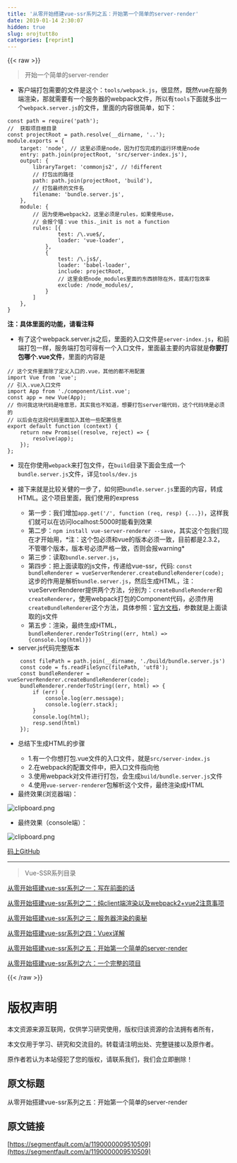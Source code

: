 ```yaml
---
title: '从零开始搭建vue-ssr系列之五：开始第一个简单的server-render' 
date: 2019-01-14 2:30:07
hidden: true
slug: orojtutt8o
categories: [reprint]
---
```


{{< raw >}}

                    
<blockquote>开始一个简单的server-render</blockquote>
<ul><li>客户端打包需要的文件是这个：<code>tools/webpack.js</code>，很显然，既然vue在服务端渲染，那就需要有一个服务器的webpack文件，所以有<code>tools</code>下面就多出一个<code>webpack.server.js</code>的文件，里面的内容很简单，如下：</li></ul>
<div class="widget-codetool" style="display:none;">
      <div class="widget-codetool--inner">
      <span class="selectCode code-tool" data-toggle="tooltip" data-placement="top" title="" data-original-title="全选"></span>
      <span type="button" class="copyCode code-tool" data-toggle="tooltip" data-placement="top" data-clipboard-text="const path = require('path');
//  获取项目根目录
const projectRoot = path.resolve(__dirname, '..');
module.exports = {
    target: 'node', // 这里必须是node，因为打包完成的运行环境是node
    entry: path.join(projectRoot, 'src/server-index.js'),
    output: {
        libraryTarget: 'commonjs2', // !different
        // 打包出的路径
        path: path.join(projectRoot, 'build'),
        // 打包最终的文件名
        filename: 'bundle.server.js',
    },
    module: {
        // 因为使用webpack2，这里必须是rules，如果使用use， 
        // 会报个错：vue this._init is not a function
        rules: [{
                test: /\.vue$/,
                loader: 'vue-loader',
            },
            {
                test: /\.js$/,
                loader: 'babel-loader',
                include: projectRoot,
                // 这里会把node_modules里面的东西排除在外，提高打包效率
                exclude: /node_modules/,
            }
        ]
    },
}" title="" data-original-title="复制"></span>
      <span type="button" class="saveToNote code-tool" data-toggle="tooltip" data-placement="top" title="" data-original-title="放进笔记"></span>
      </div>
      </div><pre class="hljs typescript"><code><span class="hljs-keyword">const</span> path = <span class="hljs-built_in">require</span>(<span class="hljs-string">'path'</span>);
<span class="hljs-comment">//  获取项目根目录</span>
<span class="hljs-keyword">const</span> projectRoot = path.resolve(__dirname, <span class="hljs-string">'..'</span>);
<span class="hljs-built_in">module</span>.exports = {
    target: <span class="hljs-string">'node'</span>, <span class="hljs-comment">// 这里必须是node，因为打包完成的运行环境是node</span>
    entry: path.join(projectRoot, <span class="hljs-string">'src/server-index.js'</span>),
    output: {
        libraryTarget: <span class="hljs-string">'commonjs2'</span>, <span class="hljs-comment">// !different</span>
        <span class="hljs-comment">// 打包出的路径</span>
        path: path.join(projectRoot, <span class="hljs-string">'build'</span>),
        <span class="hljs-comment">// 打包最终的文件名</span>
        filename: <span class="hljs-string">'bundle.server.js'</span>,
    },
    <span class="hljs-keyword">module</span>: {
        <span class="hljs-comment">// 因为使用webpack2，这里必须是rules，如果使用use， </span>
        <span class="hljs-comment">// 会报个错：vue this._init is not a function</span>
        rules: [{
                test: <span class="hljs-regexp">/\.vue$/</span>,
                loader: <span class="hljs-string">'vue-loader'</span>,
            },
            {
                test: <span class="hljs-regexp">/\.js$/</span>,
                loader: <span class="hljs-string">'babel-loader'</span>,
                include: projectRoot,
                <span class="hljs-comment">// 这里会把node_modules里面的东西排除在外，提高打包效率</span>
                exclude: <span class="hljs-regexp">/node_modules/</span>,
            }
        ]
    },
}</code></pre>
<p><strong>注：具体里面的功能，请看注释</strong></p>
<ul><li>有了这个webpack.server.js之后，里面的入口文件是<code>server-index.js</code>，和前端打包一样，服务端打包可得有一个入口文件，里面最主要的内容就是<strong>你要打包哪个.vue文件</strong>，里面的内容是</li></ul>
<div class="widget-codetool" style="display:none;">
      <div class="widget-codetool--inner">
      <span class="selectCode code-tool" data-toggle="tooltip" data-placement="top" title="" data-original-title="全选"></span>
      <span type="button" class="copyCode code-tool" data-toggle="tooltip" data-placement="top" data-clipboard-text="// 这个文件里面除了定义入口的.vue，其他的都不用配置
import Vue from 'vue';
// 引入.vue入口文件
import App from './component/List.vue';
const app = new Vue(App);
// 你问我这块代码是啥意思，其实我也不知道，想要打包server端代码，这个代码块是必须的
// 以后会在这段代码里面加入其他一些配置信息
export default function (context) {
    return new Promise((resolve, reject) => {
        resolve(app);
    });
};" title="" data-original-title="复制"></span>
      <span type="button" class="saveToNote code-tool" data-toggle="tooltip" data-placement="top" title="" data-original-title="放进笔记"></span>
      </div>
      </div><pre class="hljs javascript"><code><span class="hljs-comment">// 这个文件里面除了定义入口的.vue，其他的都不用配置</span>
<span class="hljs-keyword">import</span> Vue <span class="hljs-keyword">from</span> <span class="hljs-string">'vue'</span>;
<span class="hljs-comment">// 引入.vue入口文件</span>
<span class="hljs-keyword">import</span> App <span class="hljs-keyword">from</span> <span class="hljs-string">'./component/List.vue'</span>;
<span class="hljs-keyword">const</span> app = <span class="hljs-keyword">new</span> Vue(App);
<span class="hljs-comment">// 你问我这块代码是啥意思，其实我也不知道，想要打包server端代码，这个代码块是必须的</span>
<span class="hljs-comment">// 以后会在这段代码里面加入其他一些配置信息</span>
<span class="hljs-keyword">export</span> <span class="hljs-keyword">default</span> <span class="hljs-function"><span class="hljs-keyword">function</span> (<span class="hljs-params">context</span>) </span>{
    <span class="hljs-keyword">return</span> <span class="hljs-keyword">new</span> <span class="hljs-built_in">Promise</span>(<span class="hljs-function">(<span class="hljs-params">resolve, reject</span>) =&gt;</span> {
        resolve(app);
    });
};</code></pre>
<ul>
<li>现在你使用<code>webpack</code>来打包文件，在<code>build</code>目录下面会生成一个<code>bundle.server.js</code>文件，详见<code>tools/dev.js</code>
</li>
<li>
<p>接下来就是比较关健的一步了，如何把<code>bundle.server.js</code>里面的内容，转成HTML。这个项目里面，我们使用的express</p>
<ul>
<li>第一步：我们增加<code>app.get('/', function (req, resp) {...})</code>，这样我们就可以在访问localhost:5000时能看到效果</li>
<li>第二步：<code>npm install vue-server-renderer --save</code>，其实这个包我们现在才开始用，<em>*</em>注：这个包必须和vue的版本必须一致，目前都是2.3.2，不管哪个版本，版本号必须严格一致，否则会报warning*</li>
<li>第三步：读取<code>bundle.server.js</code>，</li>
<li>第四步：把上面读取的js文件，传递给vue-ssr，代码: <code>const bundleRenderer = vueServerRenderer.createBundleRenderer(code);</code>这步的作用是解析<code>bundle.server.js</code>，然后生成HTML，注：vueServerRenderer提供两个方法，分别为：<code>createBundleRenderer</code>和<code>createRenderer</code>，使用webpack打包的Component代码，必须作用<code>createBundleRenderer</code>这个方法，具体参照：<a href="https://ssr.vuejs.org/en/api.html#createrendereroptions" rel="nofollow noreferrer" target="_blank">官方文档</a>，参数就是上面读取的js文件</li>
<li>第五步：渲染，最终生成HTML，<code>bundleRenderer.renderToString((err, html) =&gt; {console.log(html)})</code>
</li>
</ul>
</li>
<li>server.js代码完整版本</li>
</ul>
<div class="widget-codetool" style="display:none;">
      <div class="widget-codetool--inner">
      <span class="selectCode code-tool" data-toggle="tooltip" data-placement="top" title="" data-original-title="全选"></span>
      <span type="button" class="copyCode code-tool" data-toggle="tooltip" data-placement="top" data-clipboard-text="    const filePath = path.join(__dirname, './build/bundle.server.js')
    const code = fs.readFileSync(filePath, 'utf8');
    const bundleRenderer = vueServerRenderer.createBundleRenderer(code);
    bundleRenderer.renderToString((err, html) => {
        if (err) {
            console.log(err.message);
            console.log(err.stack);
        }
        console.log(html);
        resp.send(html)
    });" title="" data-original-title="复制"></span>
      <span type="button" class="saveToNote code-tool" data-toggle="tooltip" data-placement="top" title="" data-original-title="放进笔记"></span>
      </div>
      </div><pre class="hljs stata"><code>    <span class="hljs-keyword">const</span> filePath = path.join(__dirname, './build/bundle.server.js')
    <span class="hljs-keyword">const</span> code = fs.readFileSync(filePath, 'utf8');
    <span class="hljs-keyword">const</span> bundleRenderer = vueServerRenderer.createBundleRenderer(code);
    bundleRenderer.renderToString((<span class="hljs-keyword">err</span>, html) =&gt; {
        <span class="hljs-keyword">if</span> (<span class="hljs-keyword">err</span>) {
            console.<span class="hljs-built_in">log</span>(<span class="hljs-keyword">err</span>.message);
            console.<span class="hljs-built_in">log</span>(<span class="hljs-keyword">err</span>.<span class="hljs-keyword">stack</span>);
        }
        console.<span class="hljs-built_in">log</span>(html);
        resp.send(html)
    });</code></pre>
<ul>
<li>
<p>总结下生成HTML的步骤</p>
<ul>
<li>1.有一个你想打包.vue文件的入口文件，就是<code>src/server-index.js</code>
</li>
<li>2.在webpack的配置文件中，把入口文件指向他</li>
<li>3.使用webpack对文件进行打包，会生成<code>build/bundle.server.js</code>文件</li>
<li>4.使用<code>vue-server-renderer</code>包解析这个文件，最终渲染成HTML</li>
</ul>
</li>
<li>最终效果(浏览器端)：</li>
</ul>
<p><span class="img-wrap"><img data-src="/img/bVN4gw?w=675&amp;h=444" src="https://static.alili.tech/img/bVN4gw?w=675&amp;h=444" alt="clipboard.png" title="clipboard.png" style="cursor: pointer; display: inline;"></span></p>
<ul><li>最终效果（console端）：</li></ul>
<p><span class="img-wrap"><img data-src="/img/bV8s6J?w=904&amp;h=249" src="https://static.alili.tech/img/bV8s6J?w=904&amp;h=249" alt="clipboard.png" title="clipboard.png" style="cursor: pointer; display: inline;"></span></p>
<p><a href="https://github.com/sunhaikuo/vue-ssr-3" rel="nofollow noreferrer" target="_blank">码上GitHub</a></p>
<hr>
<blockquote>Vue-SSR系列目录</blockquote>
<p><a href="https://segmentfault.com/a/1190000009352740">从零开始搭建vue-ssr系列之一：写在前面的话</a></p>
<p><a href="https://segmentfault.com/a/1190000009372772" target="_blank">从零开始搭建vue-ssr系列之二：纯client端渲染以及webpack2+vue2注意事项</a></p>
<p><a href="https://segmentfault.com/a/1190000009373793">从零开始搭建vue-ssr系列之三：服务器渲染的奥秘</a></p>
<p><a href="https://segmentfault.com/a/1190000009452832" target="_blank">从零开始搭建vue-ssr系列之四：Vuex详解</a></p>
<p><a href="https://segmentfault.com/a/1190000009510509">从零开始搭建vue-ssr系列之五：开始第一个简单的server-render</a></p>
<p><a href="https://segmentfault.com/a/1190000009554693" target="_blank">从零开始搭建vue-ssr系列之六：一个完整的项目</a></p>

                
{{< /raw >}}

# 版权声明
本文资源来源互联网，仅供学习研究使用，版权归该资源的合法拥有者所有，

本文仅用于学习、研究和交流目的。转载请注明出处、完整链接以及原作者。

原作者若认为本站侵犯了您的版权，请联系我们，我们会立即删除！

## 原文标题
从零开始搭建vue-ssr系列之五：开始第一个简单的server-render

## 原文链接
[https://segmentfault.com/a/1190000009510509](https://segmentfault.com/a/1190000009510509)

